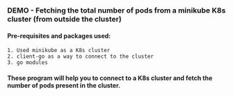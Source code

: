 ### DEMO - Fetching the total number of pods from a minikube K8s cluster (from outside the cluster)

#### Pre-requisites and packages used:
```
1. Used minikube as a K8s cluster 
2. client-go as a way to connect to the cluster 
3. go modules 
```

#### These program will help you to connect to a K8s cluster and fetch the number of pods present in the cluster.